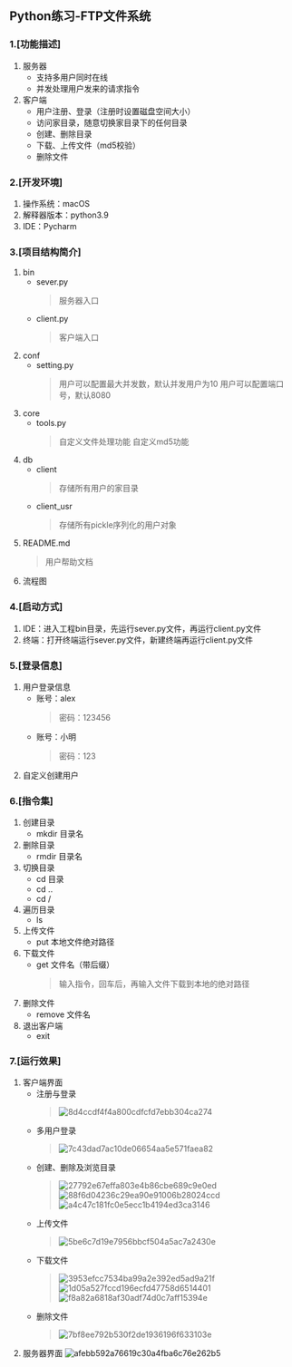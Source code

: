 ## Python练习-FTP文件系统

### 1.[功能描述]
1. 服务器
    * 支持多用户同时在线
    * 并发处理用户发来的请求指令
2. 客户端
    * 用户注册、登录（注册时设置磁盘空间大小）
    * 访问家目录，随意切换家目录下的任何目录
    * 创建、删除目录
    * 下载、上传文件（md5校验）
    * 删除文件

### 2.[开发环境]
1. 操作系统：macOS
2. 解释器版本：python3.9
3. IDE：Pycharm

### 3.[项目结构简介]
1. bin
    * sever.py
        > 服务器入口
    * client.py
        > 客户端入口
2. conf
    * setting.py
        > 用户可以配置最大并发数，默认并发用户为10
        > 用户可以配置端口号，默认8080
3. core
    * tools.py
        > 自定义文件处理功能
        > 自定义md5功能
4. db
    * client
        > 存储所有用户的家目录
    * client_usr
        > 存储所有pickle序列化的用户对象
5. README.md
    > 用户帮助文档
6. 流程图

### 4.[启动方式]
1. IDE：进入工程bin目录，先运行sever.py文件，再运行client.py文件
2. 终端：打开终端运行sever.py文件，新建终端再运行client.py文件

### 5.[登录信息]
1. 用户登录信息
    * 账号：alex
        > 密码：123456
    * 账号：小明
        > 密码：123
2. 自定义创建用户

### 6.[指令集]
1. 创建目录
    * mkdir 目录名
2. 删除目录
    * rmdir 目录名
3. 切换目录
    * cd 目录
    * cd ..
    * cd /
4. 遍历目录
    * ls
5. 上传文件
    * put 本地文件绝对路径
6. 下载文件
    * get 文件名（带后缀）
        > 输入指令，回车后，再输入文件下载到本地的绝对路径
7. 删除文件
    * remove 文件名
8. 退出客户端
    * exit

### 7.[运行效果]
1. 客户端界面
    * 注册与登录
        > ![8d4ccdf4f4a800cdfcfd7ebb304ca274](README.resources/C7B5F43C-2644-4D7C-A1B7-124D900B1AAD.png)
    * 多用户登录
        > ![7c43dad7ac10de06654aa5e571faea82](README.resources/C3560131-C59C-4BB8-8C63-864525C987B5.png)
    * 创建、删除及浏览目录
        > ![27792e67effa803e4b86cbe689c9e0ed](README.resources/9FED2AE4-D78D-42BF-B20F-C00832E7C038.png)
        > ![88f6d04236c29ea90e91006b28024ccd](README.resources/0E23C5C0-798D-432F-B99A-175B0F4B3C68.png)
        > ![a4c47c181fc0e5ecc1b4194ed3ca3146](README.resources/9EB456C4-09F7-4EBA-BFC6-5EA3F07F6E04.png)
    * 上传文件
        > ![5be6c7d19e7956bbcf504a5ac7a2430e](README.resources/D4DD9B6E-5737-452E-AF23-48FCDFE7CA00.png)
    * 下载文件
        > ![3953efcc7534ba99a2e392ed5ad9a21f](README.resources/0A8EDD26-0646-484F-9C61-A12BE4D8B013.png)
        > ![1d05a527fccd196ecfd47758d6514401](README.resources/AA2A3A5A-C992-48D1-A532-D17F437B42DA.png)
        > ![f8a82a6818af30adf74d0c7aff15394e](README.resources/B8E317C1-CFF5-4DD9-9C98-DB873BC53505.png)
    * 删除文件
        > ![7bf8ee792b530f2de1936196f633103e](README.resources/43C40EAB-89F2-4890-8624-EB9035964C8D.png)
2. 服务器界面
    ![afebb592a76619c30a4fba6c76e262b5](README.resources/25988B3F-94A1-4099-98B9-CF853B814573.png)
    
